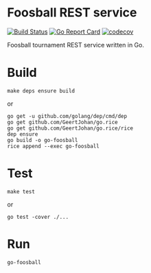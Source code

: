 # Foosball REST service

[![Build Status](https://travis-ci.org/jensborch/go-foosball.svg?branch=master)](https://travis-ci.org/jensborch/go-foosball) 
[![Go Report Card](https://goreportcard.com/badge/github.com/jensborch/go-foosball)](https://goreportcard.com/report/github.com/jensborch/go-foosball)
[![codecov](https://codecov.io/gh/jensborch/go-foosball/branch/master/graph/badge.svg)](https://codecov.io/gh/jensborch/go-foosball)

Foosball tournament REST service written in Go.

# Build

```
make deps ensure build
```
or
```
go get -u github.com/golang/dep/cmd/dep
go get github.com/GeertJohan/go.rice
go get github.com/GeertJohan/go.rice/rice
dep ensure
go build -o go-foosball
rice append --exec go-foosball
```

# Test

```
make test
```
or
```
go test -cover ./...
```

# Run

```
go-foosball
```

